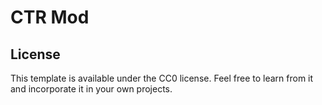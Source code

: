 # CTR Mod
## License

This template is available under the CC0 license. Feel free to learn from it and incorporate it in your own projects.
